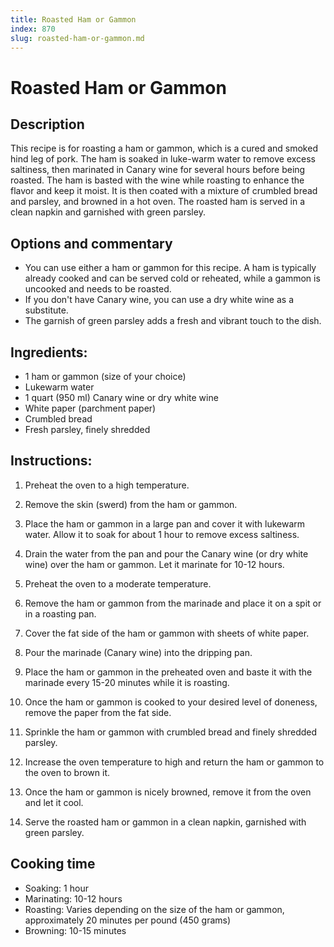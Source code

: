 ```yaml
---
title: Roasted Ham or Gammon
index: 870
slug: roasted-ham-or-gammon.md
---
```


# Roasted Ham or Gammon

## Description
This recipe is for roasting a ham or gammon, which is a cured and smoked hind leg of pork. The ham is soaked in luke-warm water to remove excess saltiness, then marinated in Canary wine for several hours before being roasted. The ham is basted with the wine while roasting to enhance the flavor and keep it moist. It is then coated with a mixture of crumbled bread and parsley, and browned in a hot oven. The roasted ham is served in a clean napkin and garnished with green parsley.

## Options and commentary
- You can use either a ham or gammon for this recipe. A ham is typically already cooked and can be served cold or reheated, while a gammon is uncooked and needs to be roasted.
- If you don't have Canary wine, you can use a dry white wine as a substitute.
- The garnish of green parsley adds a fresh and vibrant touch to the dish.

## Ingredients:
- 1 ham or gammon (size of your choice)
- Lukewarm water
- 1 quart (950 ml) Canary wine or dry white wine
- White paper (parchment paper)
- Crumbled bread
- Fresh parsley, finely shredded

## Instructions:
1. Preheat the oven to a high temperature.

2. Remove the skin (swerd) from the ham or gammon.

3. Place the ham or gammon in a large pan and cover it with lukewarm water. Allow it to soak for about 1 hour to remove excess saltiness.

4. Drain the water from the pan and pour the Canary wine (or dry white wine) over the ham or gammon. Let it marinate for 10-12 hours.

5. Preheat the oven to a moderate temperature.

6. Remove the ham or gammon from the marinade and place it on a spit or in a roasting pan.

7. Cover the fat side of the ham or gammon with sheets of white paper.

8. Pour the marinade (Canary wine) into the dripping pan.

9. Place the ham or gammon in the preheated oven and baste it with the marinade every 15-20 minutes while it is roasting.

10. Once the ham or gammon is cooked to your desired level of doneness, remove the paper from the fat side.

11. Sprinkle the ham or gammon with crumbled bread and finely shredded parsley.

12. Increase the oven temperature to high and return the ham or gammon to the oven to brown it.

13. Once the ham or gammon is nicely browned, remove it from the oven and let it cool.

14. Serve the roasted ham or gammon in a clean napkin, garnished with green parsley.

## Cooking time
- Soaking: 1 hour
- Marinating: 10-12 hours
- Roasting: Varies depending on the size of the ham or gammon, approximately 20 minutes per pound (450 grams)
- Browning: 10-15 minutes